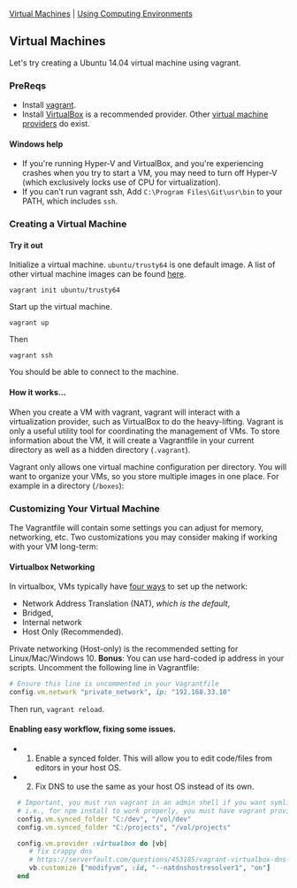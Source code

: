 [Virtual Machines](VM.md) | [Using Computing Environments](VM.md) 

## Virtual Machines

Let's try creating a Ubuntu 14.04 virtual machine using vagrant.

### PreReqs

* Install [vagrant](https://www.vagrantup.com/downloads.html).
* Install [VirtualBox](https://www.virtualbox.org/wiki/Downloads) is a recommended provider.
  Other [virtual machine providers](https://docs.vagrantup.com/v2/providers/) do exist.

#### Windows help

* If you're running Hyper-V and VirtualBox, and you're experiencing crashes when you try to start a VM, you may need to turn off Hyper-V (which exclusively locks use of CPU for virtualization).
* If you can't run vagrant ssh, Add `C:\Program Files\Git\usr\bin` to your PATH, which includes `ssh`.


### Creating a Virtual Machine

#### Try it out

Initialize a virtual machine. `ubuntu/trusty64` is one default image. A list of other virtual machine images can be found [here](https://atlas.hashicorp.com/boxes/search).

    vagrant init ubuntu/trusty64

Start up the virtual machine.

    vagrant up

Then    

    vagrant ssh

You should be able to connect to the machine.

#### How it works...

When you create a VM with vagrant, vagrant will interact with a virtualization provider, such as VirtualBox to do the heavy-lifting. Vagrant is only a useful utility tool for coordinating the management of VMs. To store information about the VM, it will create a Vagrantfile in your current directory as well as a hidden directory (`.vagrant`).

Vagrant only allows one virtual machine configuration per directory. You will want to organize your VMs, so you store multiple images in one place. For example in a directory (`/boxes`):

### Customizing Your Virtual Machine

The Vagrantfile will contain some settings you can adjust for memory, networking, etc.
Two customizations you may consider making if working with your VM long-term:


#### Virtualbox Networking

In virtualbox, VMs typically have [four ways](http://catlingmindswipe.blogspot.com/2012/06/how-to-virtualbox-networking-part-two.html) to set up the network:
- Network Address Translation (NAT), *which is the default*,
- Bridged,
- Internal network
- Host Only (Recommended).

Private networking (Host-only) is the recommended setting for Linux/Mac/Windows 10. **Bonus**: You can use hard-coded ip address in your scripts. Uncomment the following line in Vagrantfile:


```ruby
# Ensure this line is uncommented in your Vagrantfile 
config.vm.network "private_network", ip: "192.168.33.10"
```

Then run, `vagrant reload`. 

#### Enabling easy workflow, fixing some issues.

* 1) Enable a synced folder. This will allow you to edit code/files from editors in your host OS.
* 2) Fix DNS to use the same as your host OS instead of its own.

```ruby
  # Important, you must run vagrant in an admin shell if you want symlinks to work correctly.
  # i.e., for npm install to work properly, you must have vagrant provision the machine in admin cmd prompt.
  config.vm.synced_folder "C:/dev", "/vol/dev"
  config.vm.synced_folder "C:/projects", "/vol/projects"

  config.vm.provider :virtualbox do |vb|
     # fix crappy dns
     # https://serverfault.com/questions/453185/vagrant-virtualbox-dns-10-0-2-3-not-working
     vb.customize ["modifyvm", :id, "--natdnshostresolver1", "on"]
  end
```


